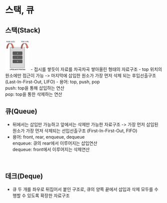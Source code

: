 스택, 큐
========================
## 스택(Stack)
<img src="./../img/sylee_stack.png" height="100"/>
- 접시를 쌓듯이 자료를 차곡차곡 쌓아올린 형태의 자료구조 
- top 위치의 원소에만 접근이 가능 -> 마지막에 삽입한 원소가 가장 먼저 삭제 되는 후입선출구조 (Last-In-First-Out, LIFO)
- 용어: top, push, pop <br/>
  push: top을 통해 삽입하는 연산 <br/> 
  pop: top을 통한 삭제하는 연산 
  
<br/>

## 큐(Queue)
- 뒤에서는 삽입만 가능하고 앞에서는 삭제만 가능한 자료구조 -> 가장 먼저 삽입된 원소가 가장 먼저 삭제되는 선입선출구조 (First-In-First-Out, FIFO)
- 용어: front, rear, enqueue, dequeue<br/>
  enqueue: 큐의 rear에서 이루어지는 삽입연산 <br/> 
  dequeue: front에서 이루어지는 삭제연산
  
<br/>
  
## 데크(Deque)
- 큐 두 개를 좌우로 뒤집어서 붙인 구조로, 큐의 양쪽 끝에서 삽입과 삭제 모두를 수행할 수 있도록 확장한 자료구조 


